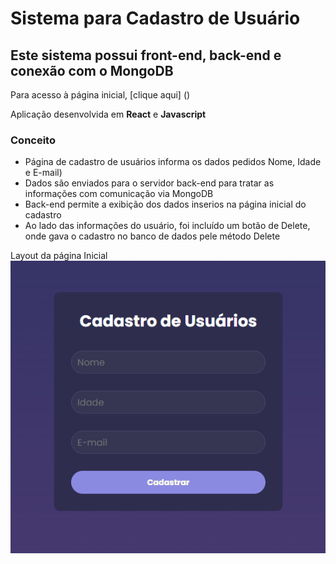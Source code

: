 # Sistema para Cadastro de Usuário #
## Este sistema possui front-end, back-end e conexão com o MongoDB ##

Para acesso à página inicial, [clique aqui] ()

Aplicação desenvolvida em **React** e **Javascript**

### Conceito ###
* Página de cadastro de usuários informa os dados pedidos Nome, Idade e E-mail)
* Dados são enviados para o servidor back-end para tratar as informações com comunicação via MongoDB
* Back-end permite a exibição dos dados inserios na página inicial do cadastro
* Ao lado das informações do usuário, foi incluído um botão de Delete, onde gava o cadastro no banco de dados pele método Delete

Layout da página Inicial
![Imagem da tela de cadastro](/my-cadastro-usuarios-app/inicial-cadastro.png)

